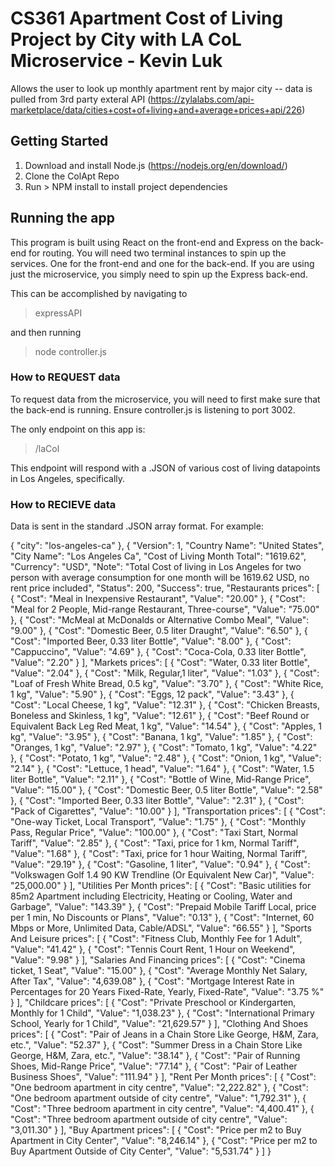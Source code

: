 # CS361 Apartment Cost of Living Project by City with LA CoL Microservice - Kevin Luk
Allows the user to look up monthly apartment rent by major city -- data is pulled from 3rd party exteral API (https://zylalabs.com/api-marketplace/data/cities+cost+of+living+and+average+prices+api/226)

## Getting Started
1. Download and install Node.js (https://nodejs.org/en/download/)
2. Clone the ColApt Repo
3. Run > NPM install to install project dependencies 

## Running the app

This program is built using React on the front-end and Express on the back-end for routing.
You will need two terminal instances to spin up the services. One for the front-end and one for the back-end.
If you are using just the microservice, you simply need to spin up the Express back-end.

This can be accomplished by navigating to
> expressAPI

and then running
> node controller.js


### How to REQUEST data

To request data from the microservice, you will need to first make sure that the back-end is running.
Ensure controller.js is listening to port 3002. 

The only endpoint on this app is:

> /laCol

This endpoint will respond with a .JSON of various cost of living datapoints in Los Angeles, specifically. 

### How to RECIEVE data

Data is sent in the standard .JSON array format. For example:

{
"city": "los-angeles-ca"
},
{
"Version": 1,
"Country Name": "United States",
"City Name": "Los Angeles Ca",
"Cost of Living Month Total": "1619.62",
"Currency": "USD",
"Note": "Total Cost of living in Los Angeles for two person with average consumption for one month will be 1619.62 USD, no rent price included",
"Status": 200,
"Success": true,
"Restaurants prices": [
{
"Cost": "Meal in Inexpensive Restaurant",
"Value": "20.00"
},
{
"Cost": "Meal for 2 People, Mid-range Restaurant, Three-course",
"Value": "75.00"
},
{
"Cost": "McMeal at McDonalds or Alternative Combo Meal",
"Value": "9.00"
},
{
"Cost": "Domestic Beer, 0.5 liter Draught",
"Value": "6.50"
},
{
"Cost": "Imported Beer, 0.33 liter Bottle",
"Value": "8.00"
},
{
"Cost": "Cappuccino",
"Value": "4.69"
},
{
"Cost": "Coca-Cola, 0.33 liter Bottle",
"Value": "2.20"
}
],
"Markets prices": [
{
"Cost": "Water, 0.33 liter Bottle",
"Value": "2.04"
},
{
"Cost": "Milk, Regular,1 liter",
"Value": "1.03"
},
{
"Cost": "Loaf of Fresh White Bread, 0.5 kg",
"Value": "3.70"
},
{
"Cost": "White Rice, 1 kg",
"Value": "5.90"
},
{
"Cost": "Eggs, 12 pack",
"Value": "3.43"
},
{
"Cost": "Local Cheese, 1 kg",
"Value": "12.31"
},
{
"Cost": "Chicken Breasts, Boneless and Skinless, 1 kg",
"Value": "12.61"
},
{
"Cost": "Beef Round or Equivalent Back Leg Red Meat, 1 kg",
"Value": "14.54"
},
{
"Cost": "Apples, 1 kg",
"Value": "3.95"
},
{
"Cost": "Banana, 1 kg",
"Value": "1.85"
},
{
"Cost": "Oranges, 1 kg",
"Value": "2.97"
},
{
"Cost": "Tomato, 1 kg",
"Value": "4.22"
},
{
"Cost": "Potato, 1 kg",
"Value": "2.48"
},
{
"Cost": "Onion, 1 kg",
"Value": "2.14"
},
{
"Cost": "Lettuce, 1 head",
"Value": "1.64"
},
{
"Cost": "Water, 1.5 liter Bottle",
"Value": "2.11"
},
{
"Cost": "Bottle of Wine, Mid-Range Price",
"Value": "15.00"
},
{
"Cost": "Domestic Beer, 0.5 liter Bottle",
"Value": "2.58"
},
{
"Cost": "Imported Beer, 0.33 liter Bottle",
"Value": "2.31"
},
{
"Cost": "Pack of Cigarettes",
"Value": "10.00"
}
],
"Transportation prices": [
{
"Cost": "One-way Ticket, Local Transport",
"Value": "1.75"
},
{
"Cost": "Monthly Pass, Regular Price",
"Value": "100.00"
},
{
"Cost": "Taxi Start, Normal Tariff",
"Value": "2.85"
},
{
"Cost": "Taxi, price for 1 km, Normal Tariff",
"Value": "1.68"
},
{
"Cost": "Taxi, price for 1 hour Waiting, Normal Tariff",
"Value": "29.19"
},
{
"Cost": "Gasoline, 1 liter",
"Value": "0.94"
},
{
"Cost": "Volkswagen Golf 1.4 90 KW Trendline (Or Equivalent New Car)",
"Value": "25,000.00"
}
],
"Utilities Per Month prices": [
{
"Cost": "Basic utilities for 85m2 Apartment including Electricity, Heating or Cooling, Water and Garbage",
"Value": "143.39"
},
{
"Cost": "Prepaid Mobile Tariff Local, price per 1 min, No Discounts or Plans",
"Value": "0.13"
},
{
"Cost": "Internet, 60 Mbps or More, Unlimited Data, Cable/ADSL",
"Value": "66.55"
}
],
"Sports And Leisure prices": [
{
"Cost": "Fitness Club, Monthly Fee for 1 Adult",
"Value": "41.42"
},
{
"Cost": "Tennis Court Rent, 1 Hour on Weekend",
"Value": "9.98"
}
],
"Salaries And Financing prices": [
{
"Cost": "Cinema ticket, 1 Seat",
"Value": "15.00"
},
{
"Cost": "Average Monthly Net Salary, After Tax",
"Value": "4,639.08"
},
{
"Cost": "Mortgage Interest Rate in Percentages for 20 Years Fixed-Rate, Yearly, Fixed-Rate",
"Value": "3.75 %"
}
],
"Childcare prices": [
{
"Cost": "Private Preschool or Kindergarten, Monthly for 1 Child",
"Value": "1,038.23"
},
{
"Cost": "International Primary School, Yearly for 1 Child",
"Value": "21,629.57"
}
],
"Clothing And Shoes prices": [
{
"Cost": "Pair of Jeans in a Chain Store Like George, H&M, Zara, etc.",
"Value": "52.37"
},
{
"Cost": "Summer Dress in a Chain Store Like George, H&M, Zara, etc.",
"Value": "38.14"
},
{
"Cost": "Pair of Running Shoes, Mid-Range Price",
"Value": "77.14"
},
{
"Cost": "Pair of Leather Business Shoes",
"Value": "111.94"
}
],
"Rent Per Month prices": [
{
"Cost": "One bedroom apartment in city centre",
"Value": "2,222.82"
},
{
"Cost": "One bedroom apartment outside of city centre",
"Value": "1,792.31"
},
{
"Cost": "Three bedroom apartment in city centre",
"Value": "4,400.41"
},
{
"Cost": "Three bedroom apartment outside of city centre",
"Value": "3,011.30"
}
],
"Buy Apartment prices": [
{
"Cost": "Price per m2 to Buy Apartment in City Center",
"Value": "8,246.14"
},
{
"Cost": "Price per m2 to Buy Apartment Outside of City Center",
"Value": "5,531.74"
}
]
}






